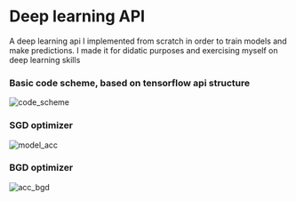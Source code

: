 # Deep learning API
A deep learning api I implemented from scratch in order to train models and make predictions. I made it for didatic purposes and exercising myself on deep learning skills

### Basic code scheme, based on tensorflow api structure
![code_scheme](https://user-images.githubusercontent.com/53539227/103484831-84b62d00-4dd0-11eb-972a-0d90a439027e.png)
### SGD optimizer
![model_acc](https://user-images.githubusercontent.com/53539227/103484833-85e75a00-4dd0-11eb-88b6-650fda993dfa.png)
### BGD optimizer
![acc_bgd](https://user-images.githubusercontent.com/53539227/103931252-c6134900-50fe-11eb-843e-e1134d81b7ab.png)


